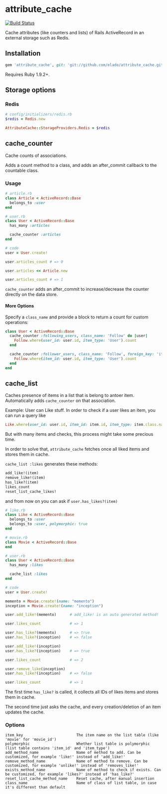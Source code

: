 # attribute_cache

[![Build Status](https://secure.travis-ci.org/elado/attribute_cache.png)](http://travis-ci.org/elado/attribute_cache)

Cache attributes (like counters and lists) of Rails ActiveRecord in an external storage such as Redis.

## Installation

```ruby
gem 'attribute_cache', git: 'git://github.com/elado/attribute_cache.git'
```

Requires Ruby 1.9.2+.

## Storage options

### Redis

```ruby
# config/initializers/redis.rb
$redis = Redis.new

AttributeCache::StorageProviders.Redis = $redis
```

## cache_counter

Cache counts of associations.

Adds a count method to a class, and adds an after_commit callback to the countable class.

### Usage

```ruby
# article.rb
class Article < ActiveRecord::Base
  belongs_to :user
end

# user.rb
class User < ActiveRecord::Base
  has_many :articles

  cache_counter :articles
end

# code
user = User.create!

user.articles_count # => 0

user.articles << Article.new

user.articles_count # => 1
```

`cache_counter` adds an after_commit to increase/decrease the counter directly on the data store.


#### More Options

Specify a `class_name` and provide a block to return a count for custom operations:

```ruby
class User < ActiveRecord::Base
  cache_counter :following_users, class_name: 'Follow' do |user|
    Follow.where(user_id: user.id, item_type: 'User').count
  end

  cache_counter :follower_users, class_name: 'Follow', foreign_key: 'item_id' do |user|
    Follow.where(item_id: user.id, item_type: 'User').count
  end
end
```

## cache_list

Caches presence of items in a list that is belong to antoer item. Automatically adds `cache_counter` on that association.

Example: User can Like stuff. In order to check if a user likes an item, you can run a query like

```ruby
Like.where(user_id: user.id, item_id: item.id, item_type: item.class.name).exists?
```

But with many items and checks, this process might take some precious time.

In order to solve that, `attribute_cache` fetches once all liked items and stores them in cache.

`cache_list :likes` generates these methods:

```ruby
add_like!(item)
remove_like!(item)
has_like?(item)              
likes_count              
reset_list_cache_likes!
```

 and from now on you can ask if `user.has_likes?(item)`

```ruby
# like.rb
class Like < ActiveRecord::Base
  belongs_to :user
  belongs_to :user, polymorphic: true
end

# movie.rb
class Movie < ActiveRecord::Base
end

# user.rb
class User < ActiveRecord::Base
  has_many :likes

  cache_list :likes
end

# code
user = User.create!

memento = Movie.create!(name: "memento")
inception = Movie.create!(name: "inception")

user.add_like!(memento)      # add_like! is an auto generated method!

user.likes_count             # => 1

user.has_like?(memento)      # => true
user.has_like?(inception)    # => false

user.add_like!(inception)
user.has_like?(inception)    # => true

user.likes_count             # => 2

user.remove_like(inception)
user.has_like?(inception)    # => false

user.likes_count             # => 1
```

The first time `has_like?` is called, it collects all IDs of likes items and stores them in cache.

The second time just asks the cache, and every creation/deletion of an item updates the cache.


### Options


```
item_key						The item name on the list table (like 'movie' for 'movie_id')
polymorphic						Whether list table is polymorphic (list table contains 'item_id' and 'item_type')
add_method_name					Name of method to add. Can be customized, for example 'like!' instead of 'add_like!'
remove_method_name				Name of method to remove. Can be customized, for example 'unlike!' instead of 'removes_like!'
exists_method_name				Name of method to check if exists. Can be customized, for example 'likes?' instead of 'has_like?'
reset_list_cache_method_name	Reset cache, after manual insertion
class_name						Name of class of list table, in case it's different than default
```

